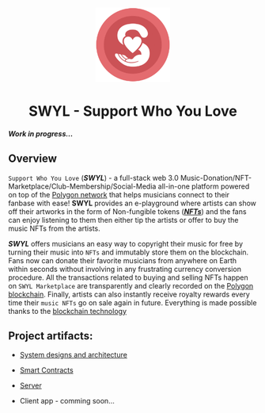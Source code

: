 <p align="center">
<br />
<a href="https://thirdweb.com"><img src="https://github.com/SWYLy/materials/blob/master/logo.svg?raw=true" width="150" alt=""/></a>
<h1 align="center">SWYL - Support Who You Love</h1>
<h5>Work in progress...</h5>
</p>

## Overview
`Support Who You Love` (***SWYL***) - a full-stack web 3.0 Music-Donation/NFT-Marketplace/Club-Membership/Social-Media all-in-one platform powered on top of the [Polygon network](https://polygon.technology/matic-token/) that helps musicians connect to their fanbase with ease! ****SWYL**** provides an e-playground where artists can show off their artworks in the form of Non-fungible tokens ([***NFTs***](https://ethereum.org/en/nft/)) and the fans can enjoy listening to them then either tip the artists or offer to buy the music NFTs from the artists.

***SWYL*** offers musicians an easy way to copyright their music for free by turning their music into `NFTs` and immutably store them on the blockchain. Fans now can donate their favorite musicians from anywhere on Earth within seconds without involving in any frustrating currency conversion procedure. All the transactions related to buying and selling NFTs happen on `SWYL Marketplace` are transparently and clearly recorded on the [Polygon blockchain](https://polygon.technology/matic-token/). Finally, artists can also instantly receive royalty rewards every time their `music NFTs` go on sale again in future. Everything is made possible thanks to the [blockchain technology](https://en.wikipedia.org/wiki/Blockchain)


## Project artifacts:
  - [System designs and architecture](https://github.com/SWYLy/materials)

  - [Smart Contracts](https://github.com/SWYLy/contracts)
  
  - [Server](https://github.com/SWYLy/servers)
  
  - Client app - comming soon...
